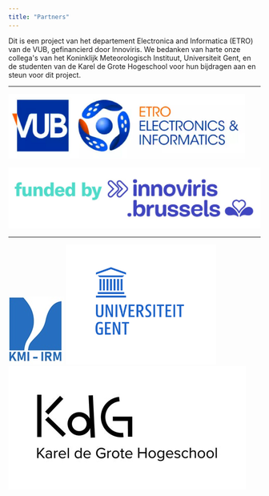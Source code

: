```yaml
---
title: "Partners"
---
```


Dit is een project van het departement Electronica and Informatica (ETRO) van de VUB, gefinancierd door Innoviris. We bedanken van harte onze collega's van het Koninklijk Meteorologisch Instituut, Universiteit Gent, en de studenten van de Karel de Grote Hogeschool voor hun bijdragen aan en steun voor dit project.  

*** 

[![ETRO VUB](/assets/images/partners/logo-vub-etro.png)](https://www.etrovub.be/)

[![Innoviris](/assets/images/partners/logo-innoviris.jpg)](https://innoviris.brussels/)

***


[![RMI](/assets/images/partners/logo-kmi.jpg)](https://www.meteo.be/) 
[![UGent](/assets/images/partners/logo-ugent-nl.png)](https://www.ugent.be/) [![KdG](/assets/images/partners/logo-KdG.png)](https://www.kdg.be/)
